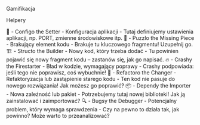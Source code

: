 Gamifikacja

Helpery

🔧 - Configo the Setter - Konfiguracja aplikacji - Tutaj definiujemy ustawienia aplikacji, np. PORT, zmienne środowiskowe itp.
🧩 - Puzzlo the Missing Piece - Brakujący element kodu - Brakuje tu kluczowego fragmentu! Uzupełnij go.
🏗 - Structo the Builder - Nowy kod, który trzeba dodać - Tu powinien pojawić się nowy fragment kodu – zastanów się, jak go napisać.
🔥 - Crashy the Firestarter - Bład w kodzie, wymagający poprawy - Crashy podpowiada: jeśli tego nie poprawisz, coś wybuchnie!
🔄 - Refactoro the Changer - Refaktoryzacja lub zastąpienie starego kodu - Ten kod nie pasuje do nowego rozwiązania! Jak możesz go poprawić?
📦 - Dependy the Importer - Nowa zależność lub pakiet - Potrzebujemy tutaj nowej biblioteki! Jak ją zainstalować i zaimportować?
🔍 - Bugsy the Debugger - Potencjalny problem, który wymaga sprawdzenia - Czy na pewno to działa tak, jak powinno? Może warto to przeanalizować?
